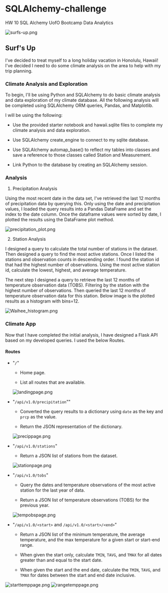 # SQLAlchemy-challenge
HW 10 SQL Alchemy UofO Bootcamp Data Analytics

![surfs-up.png](Images/surfs-up.png)

##  Surf's Up

I've decided to treat myself to a long holiday vacation in Honolulu, Hawaii! I've decided I need to do some climate analysis on the area to help with my trip planning.

###  Climate Analysis and Exploration

 To begin, I'll be using Python and SQLAlchemy to do basic climate analysis and data exploration of my climate database. All the following analysis will be completed using SQLAlchemy ORM queries, Pandas, and Matplotlib.

 I will be using the following:

 * Use the provided starter notebook and hawaii.sqlite files to complete my climate analysis and data exploration.


* Use SQLAlchemy create_engine to connect to my sqlite database.


* Use SQLAlchemy automap_base() to reflect my tables into classes and save a reference to those classes called Station and Measurement.


* Link Python to the database by creating an SQLAlchemy session.


### Analysis
1. Precipitation Analysis

Using the most recent date in the data set, I've retrieved the last 12 months of precipitation data by querying this. Only using the date and precipitation values, I loaded the query results into a Pandas DataFrame and set the index to the date column. Once the dataframe values were sorted by date, I plotted the results using the DataFrame plot method.

![precipitation_plot.png](Images/precipitation_plot.png)

2. Station Analysis

I designed a query to calculate the total number of stations in the dataset. Then designed a query to find the most active stations. Once I listed the stations and observation counts in descending order. I found the station id that had the highest number of observations. Using the most active station id, calculate the lowest, highest, and average temperature.

The next step I designed a query to retrieve the last 12 months of temperature observation data (TOBS). Filtering by the station with the highest number of observations. Then queried the last 12 months of temperature observation data for this station. Below image is the plotted results as a histogram with bins=12.

![Waihee_histogram.png](Images/Waihee_histogram.png)

### Climate App

 Now that I have completed the initial analysis, I have designed a Flask API based on my developed queries. I used the below Routes.

#### Routes
* "`/`"

  * Home page.

  * List all routes that are available.

  ![landingpage.png](Images/landingpage.png)

* "`/api/v1.0/precipitation`""

  * Converted the query results to a dictionary using `date` as the key and `prcp` as the value.

  * Return the JSON representation of the dictionary.

  ![precippage.png](Images/precippage.png)

* "`/api/v1.0/stations`"

  * Return a JSON list of stations from the dataset.

  ![stationpage.png](Images/stationpage.png)

* "`/api/v1.0/tobs`"
  * Query the dates and temperature observations of the most active station for the last year of data.

  * Return a JSON list of temperature observations (TOBS) for the previous year.

  ![tempobspage.png](Images/tempobspage.png)

* "`/api/v1.0/<start>` and `/api/v1.0/<start>/<end>`"

  * Return a JSON list of the minimum temperature, the average temperature, and the max temperature for a given start or start-end range.

  * When given the start only, calculate `TMIN`, `TAVG`, and `TMAX` for all dates greater than and equal to the start date.

  * When given the start and the end date, calculate the `TMIN`, `TAVG`, and `TMAX` for dates between the start and end date inclusive.

![starttemppage.png](Images/starttemppage.png) ![rangetemppage.png](Images/rangetemppage.png)
